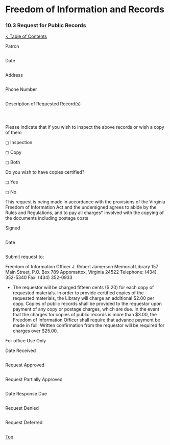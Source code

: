 [0]: ../README.md
[10.3]: public-records-request.md

# Freedom of Information and Records
### 10.3 Request for Public Records
[< Table of Contents][0]

Patron
```
```
Date
```
```
Address
```
```
Phone Number
```
```
Description of Requested Record(s)
```



```
Please indicate that if you wish to inspect the above records or wish a copy of them

◻ Inspection

◻ Copy

◻ Both

Do you wish to have copies certified?

◻ Yes

◻ No

This request is being made in accordance with the provisions of the Virginia Freedom of Information Act and the undersigned agrees to abide by the Rules and Regulations, and to pay all charges* involved with the copying of the documents including postage costs

Signed
```
```
Date
```
```
Submit request to:

Freedom of Information Officer
J. Robert Jamerson Memorial Library
157 Main Street, P.O. Box 789
Appomattox, Virginia 24522
Telephone: (434) 352-5340
Fax: (434) 352-0933

* The requestor will be charged fifteen cents ($.20) for each copy of requested materials. In order to provide certified copies of the requested materials, the Library will charge an additional $2.00 per copy. Copies of public records shall be provided to the requestor upon payment of any copy or postage charges, which are due. In the event that the charges for copies of public records is more than $3.00, the Freedom of Information Officer shall require that advance payment be made in full. Written confirmation from the requestor will be required for charges over $25.00.

For office Use Only

Date Received
```
```
Request Approved
```
```
Request Partially Approved
```
```
Date Response Due
```
```
Request Denied
```
```
Request Deferred
```
```

[Top][10.3]
